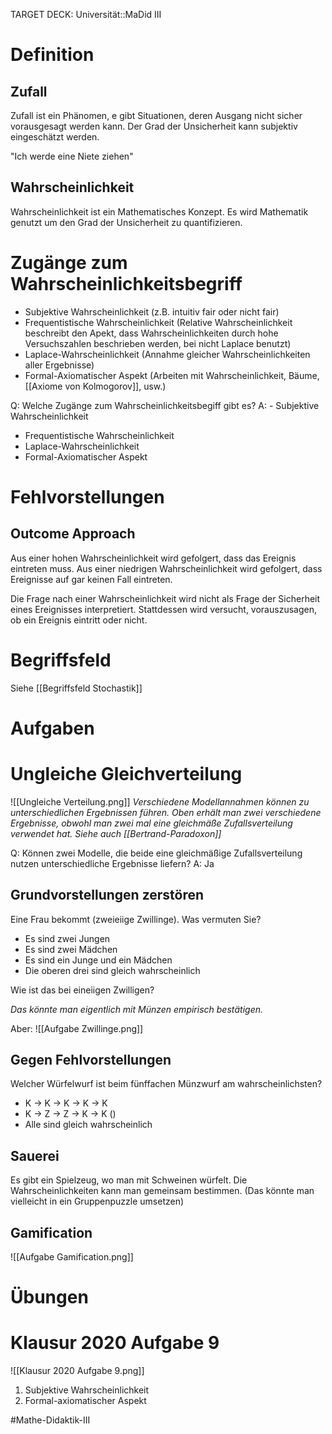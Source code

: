 TARGET DECK: Universität::MaDid III

# Definition
## Zufall
Zufall ist ein Phänomen, e gibt Situationen, deren Ausgang nicht sicher vorausgesagt werden kann. Der Grad der Unsicherheit kann subjektiv eingeschätzt werden.

"Ich werde eine Niete ziehen"

## Wahrscheinlichkeit
Wahrscheinlichkeit ist ein Mathematisches Konzept.
Es wird Mathematik genutzt um den Grad der Unsicherheit zu quantifizieren. 


# Zugänge zum Wahrscheinlichkeitsbegriff
- Subjektive Wahrscheinlichkeit (z.B. intuitiv fair oder nicht fair)
- Frequentistische Wahrscheinlichkeit (Relative Wahrscheinlichkeit beschreibt den Apekt, dass Wahrscheinlichkeiten durch hohe Versuchszahlen beschrieben werden, bei nicht Laplace benutzt)
- Laplace-Wahrscheinlichkeit (Annahme gleicher Wahrscheinlichkeiten aller Ergebnisse)
- Formal-Axiomatischer Aspekt (Arbeiten mit Wahrscheinlichkeit, Bäume, [[Axiome von Kolmogorov]], usw.)

Q: Welche Zugänge zum Wahrscheinlichkeitsbegiff gibt es?
A: - Subjektive Wahrscheinlichkeit
- Frequentistische Wahrscheinlichkeit
- Laplace-Wahrscheinlichkeit
- Formal-Axiomatischer Aspekt
<!--ID: 1645260974894-->


# Fehlvorstellungen
## Outcome Approach
Aus einer hohen Wahrscheinlichkeit wird gefolgert, dass das Ereignis eintreten muss. Aus einer niedrigen Wahrscheinlichkeit wird gefolgert, dass Ereignisse auf gar keinen Fall eintreten.

Die Frage nach einer Wahrscheinlichkeit wird nicht als Frage der Sicherheit eines Ereignisses interpretiert. Stattdessen wird versucht, vorauszusagen, ob ein Ereignis eintritt oder nicht.


# Begriffsfeld
Siehe [[Begriffsfeld Stochastik]]



# Aufgaben
# Ungleiche Gleichverteilung
![[Ungleiche Verteilung.png]]
*Verschiedene Modellannahmen können zu unterschiedlichen Ergebnissen führen. Oben erhält man zwei verschiedene Ergebnisse, obwohl man zwei mal eine gleichmäße Zufallsverteilung verwendet hat.*
*Siehe auch [[Bertrand-Paradoxon]]*

Q: Können zwei Modelle, die beide eine gleichmäßige Zufallsverteilung nutzen unterschiedliche Ergebnisse liefern?
A: Ja
<!--ID: 1645282095523-->



## Grundvorstellungen zerstören
Eine Frau bekommt (zweieiige Zwillinge). Was vermuten Sie?
- Es sind zwei Jungen
- Es sind zwei Mädchen
- Es sind ein Junge und ein Mädchen
- Die oberen drei sind gleich wahrscheinlich

Wie ist das bei eineiigen Zwilligen?

*Das könnte man eigentlich mit Münzen empirisch bestätigen.*

Aber:
![[Aufgabe Zwillinge.png]]

## Gegen Fehlvorstellungen
Welcher Würfelwurf ist beim fünffachen Münzwurf am wahrscheinlichsten?
- K -> K -> K -> K -> K
- K -> Z -> Z -> K -> K ()
- Alle sind gleich wahrscheinlich

## Sauerei
Es gibt ein Spielzeug, wo man mit Schweinen würfelt. Die Wahrscheinlichkeiten kann man gemeinsam bestimmen. (Das könnte man vielleicht in ein Gruppenpuzzle umsetzen)

## Gamification
![[Aufgabe Gamification.png]]

# Übungen
# Klausur 2020 Aufgabe 9
![[Klausur 2020 Aufgabe 9.png]]
1. Subjektive Wahrscheinlichkeit
2. Formal-axiomatischer Aspekt

#Mathe-Didaktik-III 